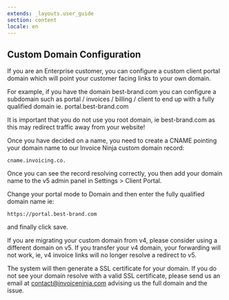 ```yaml
---
extends: _layouts.user_guide 
section: content
locale: en
---
```


## Custom Domain Configuration

If you are an Enterprise customer, you can configure a custom client portal domain which will point your customer facing links to your own domain.

For example, if you have the domain best-brand.com you can configure a subdomain such as portal / invoices / billing / client to end up with a fully qualified domain ie. portal.best-brand.com

<x-warning>
It is important that you do not use you root domain, ie best-brand.com as this may redirect traffic away from your website!
</x-warning>
    
Once you have decided on a name,  you need to create a CNAME pointing your domain name to our Invoice Ninja custom domain record:

```
cname.invoicing.co.
```

Once you can see the record resolving correctly, you then add your domain name to the v5 admin panel in Settings > Client Portal.

Change your portal mode to Domain and then enter the fully qualified domain name ie:

```
https://portal.best-brand.com
```

and finally click save.

<x-warning>
If you are migrating your custom domain from v4, please consider using a different domain on v5. If you transfer your v4 domain, your forwarding will not work, ie, v4 invoice links will no longer resolve a redirect to v5.
</x-warning>


The system will then generate a SSL certificate for your domain. If you do not see your domain resolve with a valid SSL certificate, please send us an email at contact@invoiceninja.com advising us the full domain and the issue.
